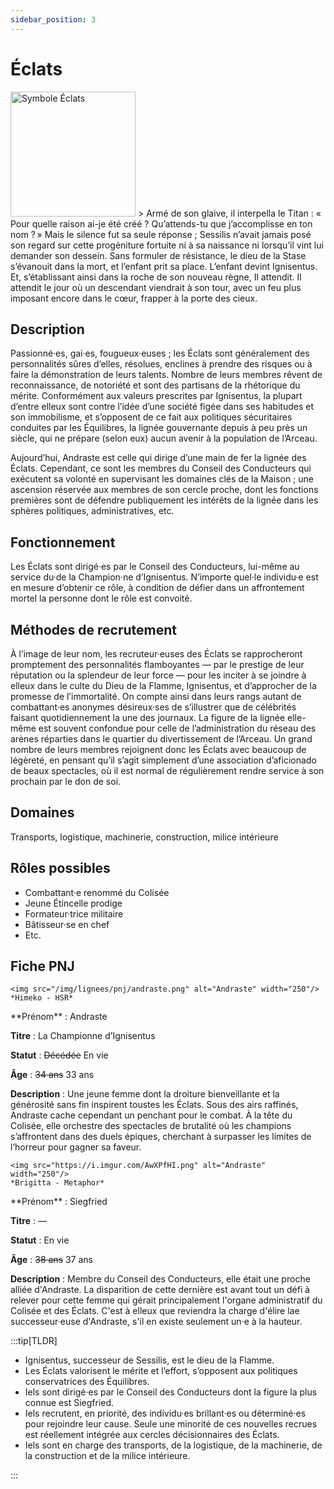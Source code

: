 ```yaml
---
sidebar_position: 3
---
```


# Éclats

<Columns>
  <Column className="col--3">
    <img src="/img/lignees/eclats.png" alt="Symbole Éclats" width="200"/>
  </Column>
  <Column>
> Armé de son glaive, il interpella le Titan : « Pour quelle raison ai-je été créé ? Qu’attends-tu que j’accomplisse en ton nom ? » Mais le silence fut sa seule réponse ; Sessilis n’avait jamais posé son regard sur cette progéniture fortuite ni à sa naissance ni lorsqu’il vint lui demander son dessein. Sans formuler de résistance, le dieu de la Stase s’évanouit dans la mort, et l’enfant prit sa place. L’enfant devint Ignisentus. Et, s’établissant ainsi dans la roche de son nouveau règne, Il attendit. Il attendit le jour où un descendant viendrait à son tour, avec un feu plus imposant encore dans le cœur, frapper à la porte des cieux.
  </Column>
</Columns>

## Description

Passionné·es, gai·es, fougueux·euses ; les Éclats sont généralement des personnalités sûres d’elles, résolues, enclines à prendre des risques ou à faire la démonstration de leurs talents. Nombre de leurs membres rêvent de reconnaissance, de notoriété et sont des partisans de la rhétorique du mérite. Conformément aux valeurs prescrites par Ignisentus, la plupart d’entre elleux sont contre l’idée d’une société figée dans ses habitudes et son immobilisme, et s’opposent de ce fait aux politiques sécuritaires conduites par les Équilibres, la lignée gouvernante depuis à peu près un siècle, qui ne prépare (selon eux) aucun avenir à la population de l’Arceau.

Aujourd’hui, Andraste est celle qui dirige d’une main de fer la lignée des Éclats. Cependant, ce sont les membres du Conseil des Conducteurs qui exécutent sa volonté en supervisant les domaines clés de la Maison ; une ascension réservée aux membres de son cercle proche, dont les fonctions premières sont de défendre publiquement les intérêts de la lignée dans les sphères politiques, administratives, etc.

## Fonctionnement

Les Éclats sont dirigé·es par le Conseil des Conducteurs, lui-même au service du·de la Champion·ne d’Ignisentus. N’importe quel·le individu·e est en mesure d’obtenir ce rôle, à condition de défier dans un affrontement mortel la personne dont le rôle est convoité.

## Méthodes de recrutement

À l’image de leur nom, les recruteur·euses des Éclats se rapprocheront promptement des personnalités flamboyantes — par le prestige de leur réputation ou la splendeur de leur force — pour les inciter à se joindre à elleux dans le culte du Dieu de la Flamme, Ignisentus, et d’approcher de la promesse de l’immortalité. On compte ainsi dans leurs rangs autant de combattant·es anonymes désireux·ses de s’illustrer que de célébrités faisant quotidiennement la une des journaux. La figure de la lignée elle-même est souvent confondue pour celle de l’administration du réseau des arènes réparties dans le quartier du divertissement de l’Arceau. Un grand nombre de leurs membres rejoignent donc les Éclats avec beaucoup de légèreté, en pensant qu’il s’agit simplement d’une association d’aficionado de beaux spectacles, où il est normal de régulièrement rendre service à son prochain par le don de soi.

## Domaines

Transports, logistique, machinerie, construction, milice intérieure

## Rôles possibles

- Combattant·e renommé du Colisée
- Jeune Étincelle prodige
- Formateur·trice militaire
- Bâtisseur·se en chef
- Etc.

## Fiche PNJ

<Columns>
  <Column className='col--4'>

    <img src="/img/lignees/pnj/andraste.png" alt="Andraste" width="250"/>
    *Himeko - HSR*

  </Column>
  <Column>
**Prénom** : Andraste

**Titre** : La Championne d’Ignisentus

**Statut** : ~~Décédée~~ En vie

**Âge** : ~~34 ans~~ 33 ans

**Description** : Une jeune femme dont la droiture bienveillante et la générosité sans fin inspirent toustes les Éclats. Sous des airs raffinés, Andraste cache cependant un penchant pour le combat. À la tête du Colisée, elle orchestre des spectacles de brutalité où les champions s’affrontent dans des duels épiques, cherchant à surpasser les limites de l’horreur pour gagner sa faveur.
</Column>
</Columns>


<Columns>
  <Column className='col--4'>

    <img src="https://i.imgur.com/AwXPfHI.png" alt="Andraste" width="250"/>
    *Brigitta - Metaphor*

  </Column>
  <Column>
**Prénom** : Siegfried

**Titre** : —

**Statut** : En vie

**Âge** : ~~38 ans~~ 37 ans

**Description** : Membre du Conseil des Conducteurs, elle était une proche alliée d'Andraste. La disparition de cette dernière est avant tout un défi à relever pour cette femme qui gérait principalement l'organe administratif du Colisée et des Éclats. C'est à elleux que reviendra la charge d'élire lae successeur·euse d'Andraste, s'il en existe seulement un·e à la hauteur.

</Column>
</Columns>

:::tip[TLDR]

- Ignisentus, successeur de Sessilis, est le dieu de la Flamme.
- Les Éclats valorisent le mérite et l’effort, s’opposent aux politiques conservatrices des Équilibres.
- Iels sont dirigé·es par le Conseil des Conducteurs dont la figure la plus connue est Siegfried.
- Iels recrutent, en priorité, des individu·es brillant·es ou déterminé·es pour rejoindre leur cause. Seule une minorité de ces nouvelles recrues est réellement intégrée aux cercles décisionnaires des Éclats.
- Iels sont en charge des transports, de la logistique, de la machinerie, de la construction et de la milice intérieure.

:::